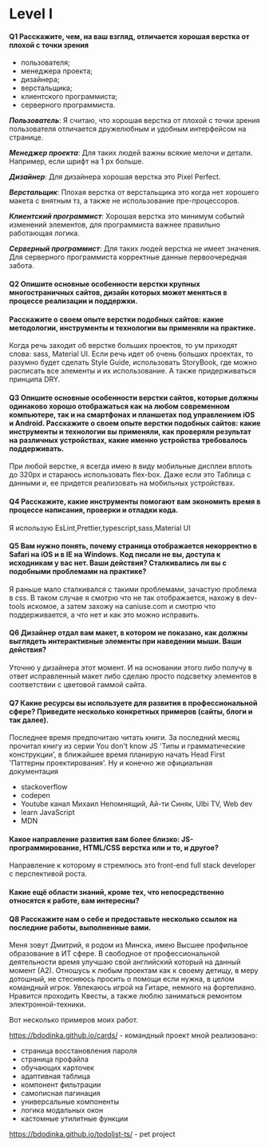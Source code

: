 # Level I 

#### Q1 Расскажите, чем, на ваш взгляд, отличается хорошая верстка от плохой с точки зрения
* пользователя;
* менеджера проекта;
* дизайнера;
* верстальщика;
* клиентского программиста;
* серверного программиста.

***Пользователь***: Я считаю, что хорошая верстка от плохой с точки зрения пользователя отличается дружелюбным и удобным интерфейсом на странице.


***Менеджер проекта***: Для таких людей важны всякие мелочи и детали. Например, если шрифт на 1 px больше.


***Дизайнер***: Для дизайнера хорошая верстка это Pixel Perfect.


***Верстальщик***: Плохая верстка от верстальщика это когда нет хорошего макета с внятным тз, а также не использование пре-процессоров.


***Клиентский программист***: Хорошая верстка это минимум событий изменений элементов, для программиста важнее правильно работающая логика.


***Серверный программист***: Для таких людей верстка не имеет значения. Для серверного программиста корректные данные первоочередная забота.



#### Q2 Опишите основные особенности верстки крупных многостраничных сайтов, дизайн которых может меняться в процессе реализации и поддержки.


#### Расскажите о своем опыте верстки подобных сайтов: какие методологии, инструменты и технологии вы применяли на практике.

Когда речь заходит об верстке больших проектов, то ум приходят слова: sass, Material UI. Если речь идет об очень больших проектах, то разумно будет сделать Style Guide, использовать StoryBook, где можно расписать все элементы и их использование. А также придерживаться принципа DRY.

#### Q3 Опишите основные особенности верстки сайтов, которые должны одинаково хорошо отображаться как на любом современном компьютере, так и на смартфонах и планшетах под управлением iOS и Android. Расскажите о своем опыте верстки подобных сайтов: какие инструменты и технологии вы применяли, как проверяли результат на различных устройствах, какие именно устройства требовалось поддерживать. 


При любой верстке, я всегда имею в виду мобильные дисплеи вплоть до 320px и стараюсь использовать flex-box. Даже если это Таблица с данными и, ее придется реализовать на мобильных устройствах.

#### Q4 Расскажите, какие инструменты помогают вам экономить время в процессе написания, проверки и отладки кода.
Я использую EsLint,Prettier,typescript,sass,Material UI

#### Q5 Вам нужно понять, почему страница отображается некорректно в Safari на iOS и в IE на Windows. Код писали не вы, доступа к исходникам у вас нет. Ваши действия? Сталкивались ли вы с подобными проблемами на практике?

Я раньше мало сталкивался с такими проблемами, зачастую проблема в css. В таком случае я смотрю что не так отображается, нахожу в dev-tools искомое, a затем захожу на caniuse.com и смотрю что поддерживается, а что нет и как это можно исправить.

#### Q6 Дизайнер отдал вам макет, в котором не показано, как должны выглядеть интерактивные элементы при наведении мыши. Ваши действия?

Уточню у дизайнера этот момент. И на основании этого либо получу в ответ исправленный макет либо сделаю просто подсветку элементов в соответствии с цветовой гаммой сайта.

#### Q7 Какие ресурсы вы используете для развития в профессиональной сфере? Приведите несколько конкретных примеров (сайты, блоги и так далее).
Последнее время предпочитаю читать книги. За последний месяц прочитал книгу из серии You don't know JS 'Типы и грамматические конструкции', в ближайшее время планирую начать Head First 'Паттерны проектирования'. Ну и конечно же официальная документация
* stackoverflow
* codepen
* Youtube канал Михаил Непомнящий, Aй-ти Синяк, Ulbi TV, Web dev
* learn JavaScript
* MDN

#### Какое направление развития вам более близко: JS-программирование, HTML/CSS верстка или и то, и другое?

Направление к которому я стремлюсь это front-end full stack developer c перспективой роста.

#### Какие ещё области знаний, кроме тех, что непосредственно относятся к работе, вам интересны?




#### Q8 Расскажите нам о себе и предоставьте несколько ссылок на последние работы, выполненные вами.
Меня зовут Дмитрий, я родом из Минска, имею Высшее профильное образование в ИТ сфере.
В свободное от профессиональной деятельности время улучшаю свой английский который на данный момент (А2).
Отношусь к любым проектам как к своему детищу, в меру дотошный, не стесняюсь просить о помощи если нужна, в целом командный игрок.
Увлекаюсь игрой на Гитаре, немного на фортепиано. Нравится проходить Квесты, а также люблю заниматься ремонтом электронной-техники.



Вот несколько примеров моих работ.

https://bdodinka.github.io/cards/ - командный проект
мной реализовано:
* страница восстановления пароля
* cтраница профайла
* обучающих карточек
* адаптивная таблица
* компонент фильтрации
* самописная пагинация 
* универсальные компоненты
* логика модальных окон
* кастомные утилитные функции

https://bdodinka.github.io/todolist-ts/ - pet project



